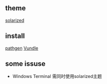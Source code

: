 
## theme
[solarized](https://github.com/altercation/vim-colors-solarized)


## install
[pathgen](https://github.com/tpope/vim-pathogen)
[Vundle](https://github.com/VundleVim/Vundle.vim)


## some issuse
* Windows Terminal 需同时使用solarized主题
